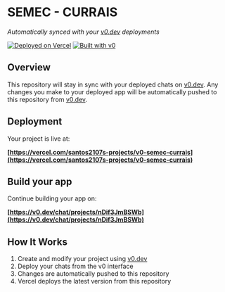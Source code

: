 # SEMEC - CURRAIS

*Automatically synced with your [v0.dev](https://v0.dev) deployments*

[![Deployed on Vercel](https://img.shields.io/badge/Deployed%20on-Vercel-black?style=for-the-badge&logo=vercel)](https://vercel.com/santos2107s-projects/v0-semec-currais)
[![Built with v0](https://img.shields.io/badge/Built%20with-v0.dev-black?style=for-the-badge)](https://v0.dev/chat/projects/nDif3JmBSWb)

## Overview

This repository will stay in sync with your deployed chats on [v0.dev](https://v0.dev).
Any changes you make to your deployed app will be automatically pushed to this repository from [v0.dev](https://v0.dev).

## Deployment

Your project is live at:

**[https://vercel.com/santos2107s-projects/v0-semec-currais](https://vercel.com/santos2107s-projects/v0-semec-currais)**

## Build your app

Continue building your app on:

**[https://v0.dev/chat/projects/nDif3JmBSWb](https://v0.dev/chat/projects/nDif3JmBSWb)**

## How It Works

1. Create and modify your project using [v0.dev](https://v0.dev)
2. Deploy your chats from the v0 interface
3. Changes are automatically pushed to this repository
4. Vercel deploys the latest version from this repository
